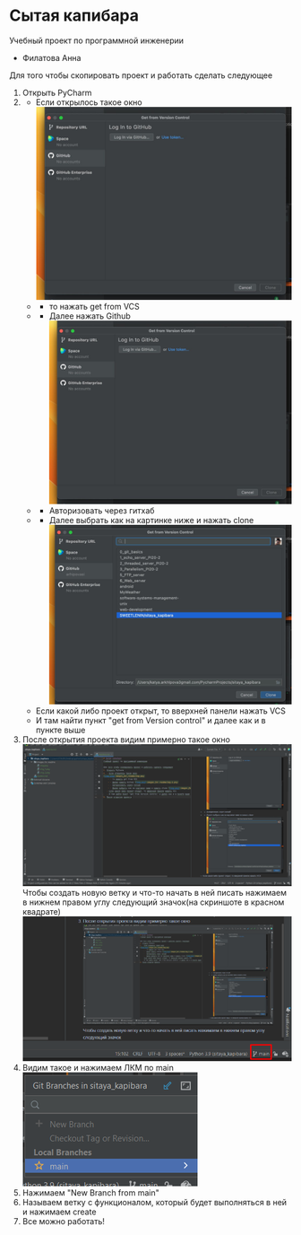 # Сытая капибара
Учебный проект по программной инженерии
- Филатова Анна


Для того чтобы скопировать проект и работать сделать следующее
1. Открыть PyCharm
2. - Если открылось такое окно
![img.png](images_for_readme/img.png)
    - - то нажать get from VCS
    - - Далее нажать Github ![img.png](images_for_readme/img_1.png)
    - - Авторизовать через гитхаб
    - - Далее выбрать как на картинке ниже и нажать clone ![img.png](images_for_readme/img_2.png)
   - Если какой либо проект открыт, то вверхней панели нажать VCS
   - И там найти пункт "get from Version control" и далее как и в пункте выше
3. После открытия проекта видим примерно такое окно ![img.png](images_for_readme/img_3.png)
Чтобы создать новую ветку и что-то начать в ней писать нажимаем в нижнем правом углу следующий значок(на скриншоте в красном квадрате)
![img.png](images_for_readme/img_4.png)
4. Видим такое и нажимаем ЛКМ по main ![img.png](images_for_readme/img_5.png)
5. Нажимаем "New Branch from main"
6. Называем ветку с функционалом, который будет выполняться в ней и нажимаем create
7. Все можно работать!